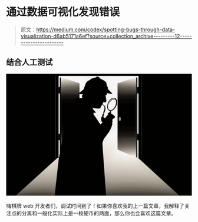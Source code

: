# 通过数据可视化发现错误

> 原文：<https://medium.com/codex/spotting-bugs-through-data-visualization-d6ab5171a6ef?source=collection_archive---------12----------------------->

## 结合人工测试

![](img/50a4a5a478b53d99b0f96ba76b59006a.png)

嗨棋牌 web 开发者们，调试时间到了！如果你喜欢我的上一篇文章，我解释了关注点的分离和一般化实际上是一枚硬币的两面，那么你也会喜欢这篇文章。